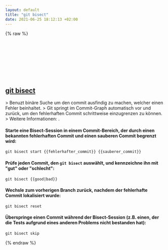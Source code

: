 ```yaml
---
layout: default
title: "git bisect"
date: 2021-06-25 18:12:13 +02:00
---
```

{% raw %}
<h2 id="git-bisect">
  <a href="/de/common/git-bisect.html">git bisect</a> <a href="#git-bisect"><svg class="icon">
    <use href="/assets/images/unicode_sprite.svg#link" />
  </svg></a>
</h2>
> Benuzt binäre Suche um den commit ausfindig zu machen, welcher einen Fehler beinhaltet.
> Git springt im Commit-Graph automatisch vor und zurück, um den fehlerhaften Commit schrittweise einzugrenzen zu können.
> Weitere Informationen: <https://git-scm.com/docs/git-bisect>.

#### Starte eine Bisect-Session in einem Commit-Bereich, der durch einen bekannten fehlerhaften Commit und einen sauberen Commit begrenzt wird:
```shell
git bisect start {{fehlerhafter_commit}} {{sauberer_commit}}
```
#### Prüfe jeden Commit, den `git bisect` auswählt, und kennzeichne ihn mit "gut" oder "schlecht":
```shell
git bisect {{good|bad}}
```
#### Wechsle zum vorherigen Branch zurück, nachdem der fehlerhafte Commit lokalisiert wurde:
```shell
git bisect reset
```
#### Überspringe einen Commit während der Bisect-Session (z.B. einen, der die Tests aufgrund eines anderen Problems nicht bestanden hat):
```shell
git bisect skip
```
{% endraw %}